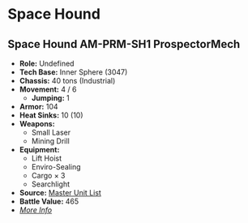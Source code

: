# Space Hound
## Space Hound AM-PRM-SH1 ProspectorMech
- **Role:** Undefined
- **Tech Base:** Inner Sphere (3047)
- **Chassis:** 40 tons (Industrial)
- **Movement:** 4 / 6
  - **Jumping:** 1
- **Armor:** 104
- **Heat Sinks:** 10 (10)
- **Weapons:**
  - Small Laser
  - Mining Drill
- **Equipment:**
  - Lift Hoist
  - Enviro-Sealing
  - Cargo × 3
  - Searchlight
- **Source:** [Master Unit List](http://masterunitlist.info/Unit/Details/5101/space-hound-am-prm-sh1-prospectormech)
- **Battle Value:** 465
- [*More Info*](space_hound/space_hound_am-prm-sh1_prospectormech.md)

